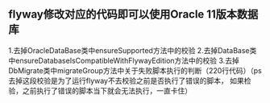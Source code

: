 ## flyway修改对应的代码即可以使用Oracle 11版本数据库

1.去掉OracleDataBase类中ensureSupported方法中的校验
2.去掉DataBase类中ensureDatabaseIsCompatibleWithFlywayEdition方法中的校验
3.去掉DbMigrate类中migrateGroup方法中关于失败脚本执行的判断（220行代码）（ps去掉这段校验是为了运行flyway不去校验之前是否执行了错误的脚本，
如果检验，之前执行了错误的脚本当下就会无法执行，一直卡住）
